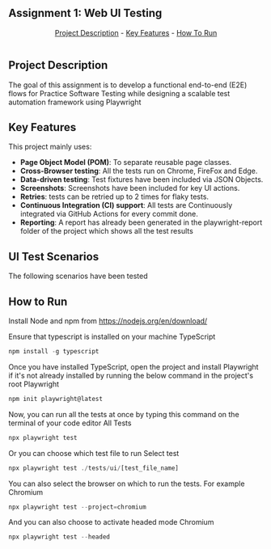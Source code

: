 ## Assignment 1: Web UI Testing
<p align="center"><a href="#project-description">Project Description</a> - <a href="#key-features">Key Features</a> - <a href="#how-to-run">How To Run</a></p>

<img src="https://repolaunch.vercel.app/assets/img/yt.webp" alt="" align="center" width="auto" height="auto">

## Project Description

The goal of this assignment is to develop a functional end-to-end (E2E) flows for Practice Software Testing while designing a scalable test automation framework using Playwright

## Key Features
This project mainly uses:

*   **Page Object Model (POM)**: To separate reusable page classes.
*   **Cross-Browser testing**: All the tests run on Chrome, FireFox and Edge.
*   **Data-driven testing**: Test fixtures have been included via JSON Objects.
*   **Screenshots**: Screenshots have been included for key UI actions.
*   **Retries**: tests can be retried up to 2 times for flaky tests.
*   **Continuous Integration (CI) support**: All tests are Continuously integrated via GitHub Actions for every commit done.
*   **Reporting**: A report has already been generated in the playwright-report folder of the project which shows all the test results

## UI Test Scenarios

The following scenarios have been tested


## How to Run
Install Node and npm from https://nodejs.org/en/download/

Ensure that typescript is installed on your machine
TypeScript
```javascript
npm install -g typescript
```

Once you have installed TypeScript, open the project and install Playwright if it's not already installed by running the below command in the project's root
Playwright
```javascript
npm init playwright@latest
```

Now, you can run all the tests at once by typing this command on the terminal of your code editor
All Tests
```javascript
npx playwright test
```

Or you can choose which test file to run
Select test
```javascript
npx playwright test ./tests/ui/[test_file_name]
```

You can also select the browser on which to run the tests. For example
Chromium
```javascript
npx playwright test --project=chromium
```

And you can also choose to activate headed mode
Chromium
```javascript
npx playwright test --headed
```